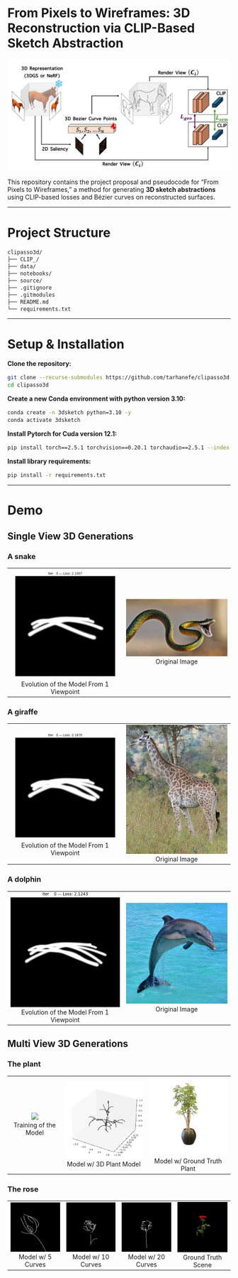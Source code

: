 # From Pixels to Wireframes: 3D Reconstruction via CLIP-Based Sketch Abstraction

<p align="center">
  <img src="assets/pipeline.png" width=700px />
</p>

This repository contains the project proposal and pseudocode for “From Pixels to Wireframes,” a method for generating **3D sketch abstractions** using CLIP-based losses and Bézier curves on reconstructed surfaces.

---

# Project Structure

```
clipasso3d/
├── CLIP_/                    
├── data/
├── notebooks/
├── source/
├── .gitignore
├── .gitmodules
├── README.md
└── requirements.txt
```

---

# Setup & Installation

**Clone the repository:**
   ```bash
   git clone --recurse-submodules https://github.com/tarhanefe/clipasso3d.git
   cd clipasso3d
   ```

**Create a new Conda environment with python version 3.10:**
   ```bash
   conda create -n 3dsketch python=3.10 -y
   conda activate 3dsketch
   ```
**Install Pytorch for Cuda version 12.1:**
   ```bash
   pip install torch==2.5.1 torchvision==0.20.1 torchaudio==2.5.1 --index-url https://download.pytorch.org/whl/cu121
   ```

**Install library requirements:**
   ```bash
   pip install -r requirements.txt
   ```
---

# Demo

## Single View 3D Generations

### A snake


<table align="center">
  <tr>
    <td align="center"><img src="assets/snake.gif" width="250px"><br>Evolution of the Model From 1 Viewpoint</td>
    <td align="center"><img src="data/snake.jpg" width="250px"><br>Original Image</td>
  </tr>
</table>

### A giraffe

<table align="center">
  <tr>
    <td align="center"><img src="assets/giraffe.gif" width="250px"><br>Evolution of the Model From 1 Viewpoint</td>
    <td align="center"><img src="data/giraffe.jpg" width="250px"><br>Original Image</td>
  </tr>
</table>

### A dolphin

<table align="center">
  <tr>
    <td align="center"><img src="assets/dolphin.gif" width="250px"><br>Evolution of the Model From 1 Viewpoint</td>
    <td align="center"><img src="data/dolphin.png" width="250px"><br>Original Image</td>
  </tr>
</table>



## Multi View 3D Generations

### The plant 


<table align="center">
  <tr>
    <td align="center"><img src="assets/tree.gif" width="250px"><br>Training of the Model</td>
    <td align="center"><img src="assets/tree.png" width="250px"><br>Model w/ 3D Plant Model</td>
    <td align="center"><img src="assets/tree_gt.png" width="250px"><br>Model w/ Ground Truth Plant</td>
  </tr>
</table>


### The rose 

<table align="center">
  <tr>
    <td align="center"><img src="assets/rose_5.gif" width="250px"><br>Model w/ 5 Curves</td>
    <td align="center"><img src="assets/rose_10.gif" width="250px"><br>Model w/ 10 Curves</td>
    <td align="center"><img src="assets/rose_20.gif" width="250px"><br>Model w/ 20 Curves</td>
    <td align="center"><img src="assets/rose_gt.gif" width="250px"><br>Ground Truth Scene</td>
  </tr>
</table>
